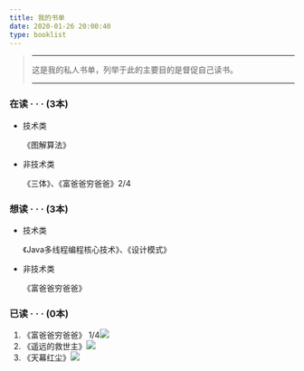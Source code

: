 ```yaml
---
title: 我的书单
date: 2020-01-26 20:00:40
type: booklist
---
```


> ------
>
>  这是我的私人书单，列举于此的主要目的是督促自己读书。 
>
> ------
> 

### 在读 · · · (3本)

- 技术类

  《图解算法》

- 非技术类

  《三体》、《富爸爸穷爸爸》2/4


### 想读 · · · (3本)

- 技术类

  《Java多线程编程核心技术》、《设计模式》

- 非技术类

  《富爸爸穷爸爸》

### 已读 · · · (0本)

1. 《富爸爸穷爸爸》 1/4![](https://progress-bar.dev/100/?scale=100&title=done&width=500)
2. 《遥远的救世主》![](https://progress-bar.dev/100/?scale=100&title=done&width=500)
3. 《天幕红尘》![](https://progress-bar.dev/100/?scale=100&title=reading&width=500)